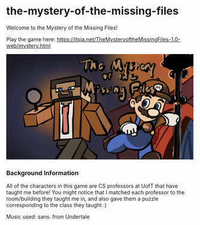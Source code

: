 # the-mystery-of-the-missing-files

Welcome to the Mystery of the Missing Files!

Play the game here: https://itsja.net/TheMysteryoftheMissingFiles-1.0-web/mystery.html

<img src="mystery.png" alt="cover" width="500"/>

### Background Information
All of the characters in this game are CS professors at UofT that have taught me before! You might notice that I matched each professor to the room/building they taught me in, and also gave them a puzzle corresponding to the class they taught :)

Music used: sans. from Undertale
